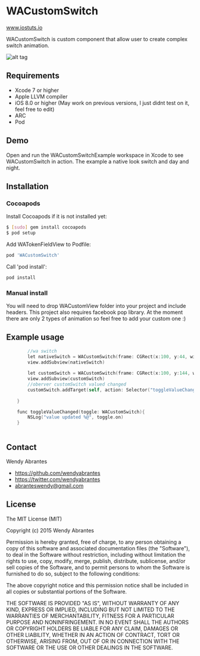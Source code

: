 # WACustomSwitch
www.iostuts.io

WACustomSwitch is custom component that allow user to create complex switch animation.

![alt tag](https://raw.githubusercontent.com/wendyabrantes/WACustomSwitch/master/WACustomSwitch.gif)

## Requirements
* Xcode 7 or higher
* Apple LLVM compiler
* iOS 8.0 or higher (May work on previous versions, I just didnt test on it, feel free to edit)
* ARC
* Pod 

## Demo

Open and run the WACustomSwitchExample workspace in Xcode to see WACustomSwitch in action. The example a native look switch and day and night. 

## Installation

### Cocoapods

Install Cocoapods if it is not installed yet:

``` bash
$ [sudo] gem install cocoapods
$ pod setup
```

Add WATokenFieldView to Podfile:

``` bash
pod 'WACustomSwitch'
```

Call 'pod install':

``` bash
pod install
```

### Manual install

You will need to drop WACustomView folder into your project and include headers. 
This project also requires facebook pop library.
At the moment there are only 2 types of animation so feel free to add your custom one :)

## Example usage

``` objective-c
        //wa switch
        let nativeSwitch = WACustomSwitch(frame: CGRect(x:100, y:44, width:60, height:35), animationType: AnimationType.NativeAnimation)
        view.addSubview(nativeSwitch)
        
        let customSwitch = WACustomSwitch(frame: CGRect(x:100, y:144, width:100, height:50), animationType: AnimationType.DayNightAnimation)
        view.addSubview(customSwitch)
        //oberver customSwitch valued changed
        customSwitch.addTarget(self, action: Selector("toggleValueChanged:"), forControlEvents: UIControlEvents.ValueChanged)
        
    }

    func toggleValueChanged(toggle: WACustomSwitch){
        NSLog("value updated %@", toggle.on)    
    }
        
```

## Contact

Wendy Abrantes

- https://github.com/wendyabrantes
- https://twitter.com/wendyabrantes
- abranteswendy@gmail.com

## License

The MIT License (MIT)

Copyright (c) 2015 Wendy Abrantes

Permission is hereby granted, free of charge, to any person obtaining a copy
of this software and associated documentation files (the "Software"), to deal
in the Software without restriction, including without limitation the rights
to use, copy, modify, merge, publish, distribute, sublicense, and/or sell
copies of the Software, and to permit persons to whom the Software is
furnished to do so, subject to the following conditions:

The above copyright notice and this permission notice shall be included in all
copies or substantial portions of the Software.

THE SOFTWARE IS PROVIDED "AS IS", WITHOUT WARRANTY OF ANY KIND, EXPRESS OR
IMPLIED, INCLUDING BUT NOT LIMITED TO THE WARRANTIES OF MERCHANTABILITY,
FITNESS FOR A PARTICULAR PURPOSE AND NONINFRINGEMENT. IN NO EVENT SHALL THE
AUTHORS OR COPYRIGHT HOLDERS BE LIABLE FOR ANY CLAIM, DAMAGES OR OTHER
LIABILITY, WHETHER IN AN ACTION OF CONTRACT, TORT OR OTHERWISE, ARISING FROM,
OUT OF OR IN CONNECTION WITH THE SOFTWARE OR THE USE OR OTHER DEALINGS IN THE
SOFTWARE.
